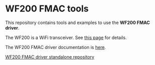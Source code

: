 # WF200 FMAC tools

This repository contains tools and examples to use the **WF200 FMAC driver**.

The WF200 is a WiFi transceiver. See [this page](https://www.silabs.com/products/wireless/wi-fi/wi-fi-transceivers/device.wf200) for details.

The WF200 FMAC driver documentation is [here](https://docs.silabs.com/wifi/wf200/rtos/0.1/index).

[WF200 FMAC driver standalone repository](https://github.com/SiliconLabs/wfx-fullMAC-driver)
